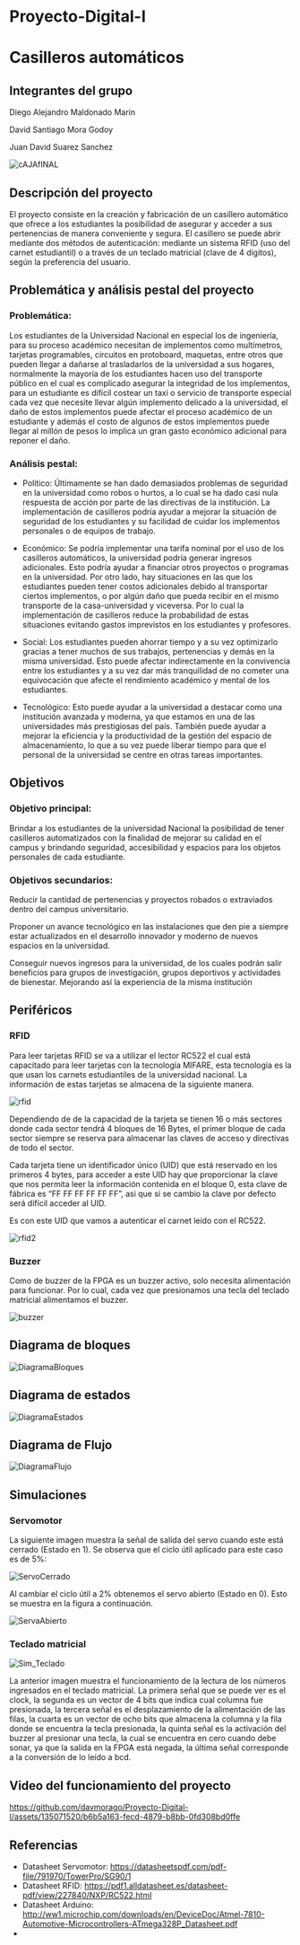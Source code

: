 # Proyecto-Digital-I 
# Casilleros automáticos 
## Integrantes del grupo
Diego Alejandro Maldonado Marin

David Santiago Mora Godoy

Juan David Suarez Sanchez

![cAJAfINAL](https://github.com/davmorago/Proyecto-Digital-I/assets/135071520/dc7a9b87-2742-44b0-9f2c-10d035d8f0dc)

## Descripción del proyecto

El proyecto consiste en la creación y fabricación de un casillero automático que ofrece a los estudiantes la posibilidad de asegurar y acceder a sus pertenencias de manera conveniente y segura. El casillero se puede abrir mediante dos métodos de autenticación: mediante un sistema RFID (uso del carnet estudiantil) o a través de un teclado matricial (clave de 4 dígitos), según la preferencia del usuario.

## Problemática y análisis pestal del proyecto

### Problemática:  
Los estudiantes de la Universidad Nacional en especial los de ingeniería, para su proceso académico necesitan de implementos como multímetros, tarjetas programables, circuitos en protoboard, maquetas, entre otros que pueden llegar a dañarse al trasladarlos de la universidad a sus hogares, normalmente la mayoría de los estudiantes hacen uso del transporte público en el cual es complicado asegurar la integridad de los implementos, para un estudiante es difícil costear un taxi o servicio de transporte especial cada vez que necesite llevar algún implemento delicado a la universidad, el daño de estos implementos puede afectar el proceso académico de un estudiante y además el costo de algunos de estos implementos puede llegar al millón de pesos lo implica un gran gasto económico adicional para reponer el daño.

### Análisis pestal:

- Político: Últimamente se han dado demasiados problemas de seguridad en la universidad como robos o hurtos, a lo cual se ha dado casi nula respuesta de acción por parte de las directivas de la institución. La implementación de casilleros podría ayudar a mejorar la situación de seguridad de los estudiantes y su facilidad de cuidar los implementos personales o de equipos de trabajo.

- Económico: Se podría implementar una tarifa nominal por el uso de los casilleros automáticos, la universidad podría generar ingresos adicionales. Esto podría ayudar a financiar otros proyectos o programas en la universidad. Por otro lado, hay situaciones en las que los estudiantes pueden tener costos adicionales debido al transportar ciertos implementos, o por algún daño que pueda recibir en el mismo transporte de la casa-universidad y viceversa. Por lo cual la implementación de casilleros reduce la probabilidad de estas situaciones evitando gastos imprevistos en los estudiantes y profesores.

- Social: Los estudiantes pueden ahorrar tiempo y a su vez optimizarlo gracias a tener muchos de sus trabajos, pertenencias y demás en la misma universidad. Esto puede afectar indirectamente en la convivencia entre los estudiantes y a su vez dar más tranquilidad de no cometer una equivocación que afecte el rendimiento académico y mental de los estudiantes.

- Tecnológico: Esto puede ayudar a la universidad a destacar como una institución avanzada y moderna, ya que estamos en una de las universidades más prestigiosas del país. También puede ayudar a mejorar la eficiencia y la productividad de la gestión del espacio de almacenamiento, lo que a su vez puede liberar tiempo para que el personal de la universidad se centre en otras tareas importantes.

## Objetivos
### Objetivo principal:
Brindar a los estudiantes de la universidad Nacional la posibilidad de tener casilleros automatizados con la finalidad de mejorar su calidad en el campus y brindando seguridad, accesibilidad y espacios para los objetos personales de cada estudiante. 
### Objetivos secundarios:
Reducir la cantidad de pertenencias y proyectos robados o extraviados dentro del campus universitario. 

Proponer un avance tecnológico en las instalaciones que den pie a siempre estar actualizados en el desarrollo innovador y moderno de nuevos espacios en la universidad.

Conseguir nuevos ingresos para la universidad, de los cuales podrán salir beneficios para grupos de investigación, grupos deportivos y actividades de bienestar. Mejorando así la experiencia de la misma institución

## Periféricos
### RFID
Para leer tarjetas RFID se va a utilizar el lector RC522 el cual está capacitado para leer tarjetas con la tecnología MIFARE, esta tecnología es la que usan los carnets estudiantiles de la universidad nacional. La información de estas tarjetas se almacena de la siguiente manera.

![rfid](https://github.com/davmorago/Proyecto-Digital-I/assets/135071520/0a538f6f-52b0-46d8-90e3-34cdcc859a3e)

Dependiendo de de la capacidad de la tarjeta se tienen 16 o más sectores donde cada sector tendrá 4 bloques de 16 Bytes, el primer bloque de cada sector siempre se reserva para almacenar las claves de acceso y directivas de todo el sector.

Cada tarjeta tiene un identificador único (UID) que está reservado en los primeros 4 bytes, para acceder a este UID hay que proporcionar la clave que nos permita leer la información contenida en el bloque 0, esta clave de fábrica es “FF FF FF FF FF FF”, asi que si se cambio la clave por defecto será difícil acceder al UID.

Es con este UID que vamos a autenticar el carnet leído con el RC522.

![rfid2](https://github.com/davmorago/Proyecto-Digital-I/assets/135071520/861b6dbe-8ed8-43b6-8941-4ca4fa46dbca)

### Buzzer
Como de buzzer de la FPGA es un buzzer activo, solo necesita alimentación para funcionar. Por lo cual, cada vez que presionamos una tecla del teclado matricial alimentamos el buzzer.

![buzzer](https://github.com/davmorago/Proyecto-Digital-I/assets/135071520/959433ee-9347-42da-bf17-867f6e7ec700)

## Diagrama de bloques
![DiagramaBloques](https://github.com/davmorago/Proyecto-Digital-I/assets/135071520/eb802d76-0602-4ebe-b82d-f9f1b2c00b16)

## Diagrama de estados
![DiagramaEstados](https://github.com/davmorago/Proyecto-Digital-I/assets/135071520/d6711c33-e5db-42b4-ad52-3dd1a5fc92c5)

## Diagrama de Flujo
![DiagramaFlujo](https://github.com/davmorago/Proyecto-Digital-I/assets/135071520/bcd1c8c0-4f3d-4006-a29c-bf02fd29e88e)

## Simulaciones
### Servomotor
La siguiente imagen muestra la señal de salida del servo cuando este está cerrado (Estado en 1). Se observa que el ciclo útil aplicado para este caso es de 5%:

![ServoCerrado](https://github.com/davmorago/Proyecto-Digital-I/assets/135071520/9a1ceb4d-ea4c-4f5a-b636-55a1ec0f0c70)

Al cambiar el ciclo útil a 2% obtenemos el servo abierto (Estado en 0). Esto se muestra en la figura a continuación.

![ServaAbierto](https://github.com/davmorago/Proyecto-Digital-I/assets/135071520/e19799f2-a7bc-44b4-8d68-eaddc5015cd4)
### Teclado matricial

![Sim_Teclado](https://github.com/davmorago/Proyecto-Digital-I/assets/135071520/c9354cfa-cc08-4f9b-afc2-eb960590bf41)

La anterior imagen muestra el funcionamiento de la lectura de los números ingresados en el teclado matricial. La primera señal que se puede ver es el clock, la segunda es un vector de 4 bits que indica cual columna fue presionada, la tercera señal es el desplazamiento de la alimentación de las filas, la cuarta es un vector de ocho bits que almacena la columna y la fila donde se encuentra la tecla presionada, la quinta señal es la activación del buzzer al presionar una tecla, la cual se encuentra en cero cuando debe sonar, ya que la salida en la FPGA está negada, la última señal corresponde a la conversión de lo leído a bcd.

## Video del funcionamiento del proyecto


https://github.com/davmorago/Proyecto-Digital-I/assets/135071520/b6b5a163-fecd-4879-b8bb-0fd308bd0ffe


## Referencias
- Datasheet Servomotor: https://datasheetspdf.com/pdf-file/791970/TowerPro/SG90/1
- Datasheet RFID: https://pdf1.alldatasheet.es/datasheet-pdf/view/227840/NXP/RC522.html
- Datasheet Arduino: http://ww1.microchip.com/downloads/en/DeviceDoc/Atmel-7810-Automotive-Microcontrollers-ATmega328P_Datasheet.pdf
- 
